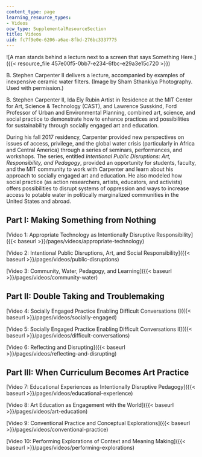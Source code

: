 ```yaml
---
content_type: page
learning_resource_types:
- Videos
ocw_type: SupplementalResourceSection
title: Videos
uid: fc7f9e0e-6206-a6ae-8fbd-276bc3337775
---
```


![A man stands behind a lecturn next to a screen that says Something Here.]({{< resource_file 457e00f5-0bb7-e234-6fbc-e29a3e15c720 >}})

B. Stephen Carpenter II delivers a lecture, accompanied by examples of inexpensive ceramic water filters. (Image by Sham Sthankiya Photography. Used with permission.)

B. Stephen Carpenter II, Ida Ely Rubin Artist in Residence at the MIT Center for Art, Science & Technology (CAST), and Lawrence Susskind, Ford Professor of Urban and Environmental Planning, combined art, science, and social practice to demonstrate how to enhance practices and possibilities for sustainability through socially engaged art and education.

During his fall 2017 residency, Carpenter provided new perspectives on issues of access, privilege, and the global water crisis (particularly in Africa and Central America) through a series of seminars, performances, and workshops. The series, entitled _Intentional Public Disruptions: Art, Responsibility, and Pedagogy_, provided an opportunity for students, faculty, and the MIT community to work with Carpenter and learn about his approach to socially engaged art and education. He also modeled how social practice (as action researchers, artists, educators, and activists) offers possibilities to disrupt systems of oppression and ways to increase access to potable water in politically marginalized communities in the United States and abroad.

Part I: Making Something from Nothing
-------------------------------------

[Video 1: Appropriate Technology as Intentionally Disruptive Responsibility]({{< baseurl >}}/pages/videos/appropriate-technology)

[Video 2: Intentional Public Disruptions, Art, and Social Responsibility]({{< baseurl >}}/pages/videos/public-disruptions)

[Video 3: Community, Water, Pedagogy, and Learning]({{< baseurl >}}/pages/videos/community-water)

Part II: Double Taking and Troublemaking
----------------------------------------

[Video 4: Socially Engaged Practice Enabling Difficult Conversations I]({{< baseurl >}}/pages/videos/socially-engaged)

[Video 5: Socially Engaged Practice Enabling Difficult Conversations II]({{< baseurl >}}/pages/videos/difficult-conversations)

[Video 6: Reflecting and Disrupting]({{< baseurl >}}/pages/videos/reflecting-and-disrupting)

Part III: When Curriculum Becomes Art Practice
----------------------------------------------

[Video 7: Educational Experiences as Intentionally Disruptive Pedagogy]({{< baseurl >}}/pages/videos/educational-experience)

[Video 8: Art Education as Engagement with the World]({{< baseurl >}}/pages/videos/art-education)

[Video 9: Conventional Practice and Conceptual Explorations]({{< baseurl >}}/pages/videos/conventional-practice)

[Video 10: Performing Explorations of Context and Meaning Making]({{< baseurl >}}/pages/videos/performing-explorations)